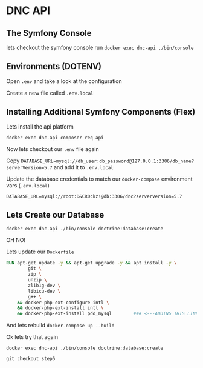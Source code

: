 # DNC API

## The Symfony Console
lets checkout the symfony console run `docker exec dnc-api ./bin/console` 

## Environments (DOTENV)

Open `.env` and take a look at the configuration

Create a new file called `.env.local`

## Installing Additional Symfony Components (Flex)

Lets install the api platform

`docker exec dnc-api composer req api`

Now lets checkout our `.env` file again

Copy `DATABASE_URL=mysql://db_user:db_password@127.0.0.1:3306/db_name?serverVersion=5.7` and add it to `.env.local`

Update the database credentials to match our `docker-compose` environment vars (`.env.local`)

`DATABASE_URL=mysql://root:D&CR0ckz!@db:3306/dnc?serverVersion=5.7`

## Lets Create our Database

`docker exec dnc-api ./bin/console doctrine:database:create`

OH NO!

Lets update our `Dockerfile`

```dockerfile
RUN apt-get update -y && apt-get upgrade -y && apt install -y \
        git \
        zip \
        unzip \
        zlib1g-dev \
        libicu-dev \
        g++ \
    && docker-php-ext-configure intl \
    && docker-php-ext-install intl \
    && docker-php-ext-install pdo_mysql        ### <---ADDING THIS LINE
```

And lets rebuild `docker-compose up --build`

Ok lets try that again

`docker exec dnc-api ./bin/console doctrine:database:create`


`git checkout step6`

